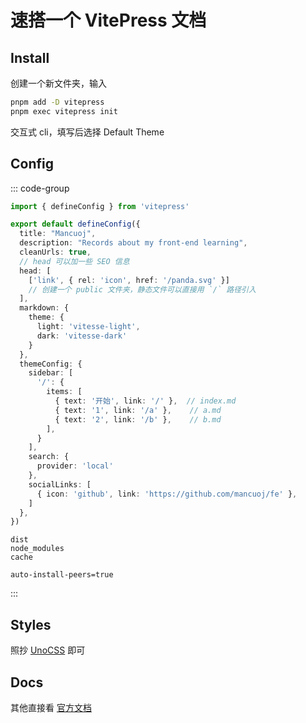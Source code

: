 # 速搭一个 VitePress 文档

## Install

创建一个新文件夹，输入

```sh
pnpm add -D vitepress
pnpm exec vitepress init
```

交互式 cli，填写后选择 Default Theme

## Config

::: code-group

```ts [config.ts]
import { defineConfig } from 'vitepress'

export default defineConfig({
  title: "Mancuoj",
  description: "Records about my front-end learning",
  cleanUrls: true,
  // head 可以加一些 SEO 信息
  head: [
    ['link', { rel: 'icon', href: '/panda.svg' }]  
    // 创建一个 public 文件夹，静态文件可以直接用 `/` 路径引入
  ],
  markdown: {
    theme: {
      light: 'vitesse-light',
      dark: 'vitesse-dark'
    }
  },
  themeConfig: {
    sidebar: [
      '/': {
        items: [
          { text: '开始', link: '/' },  // index.md
          { text: '1', link: '/a' },    // a.md
          { text: '2', link: '/b' },    // b.md
        ],
      }
    ],
    search: {
      provider: 'local'
    },
    socialLinks: [
      { icon: 'github', link: 'https://github.com/mancuoj/fe' },
    ]
  },
})
```

``` [.gitignore]
dist
node_modules
cache
```

``` [.npmrc]
auto-install-peers=true
```
:::


## Styles

照抄 [UnoCSS](https://github.com/unocss/unocss/tree/main/docs/.vitepress/theme) 即可


## Docs

其他直接看 [官方文档](https://vitepress.dev/reference/site-config)